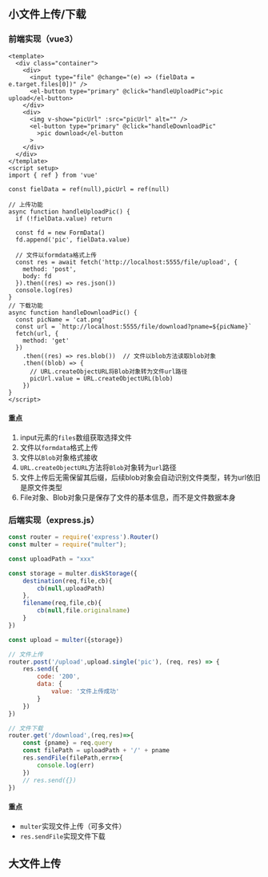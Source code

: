 

## 小文件上传/下载

### 前端实现（vue3）

```vue
<template>
  <div class="container">
    <div>
      <input type="file" @change="(e) => (fielData = e.target.files[0])" />
      <el-button type="primary" @click="handleUploadPic">pic upload</el-button>
    </div>
    <div>
      <img v-show="picUrl" :src="picUrl" alt="" />
      <el-button type="primary" @click="handleDownloadPic"
        >pic download</el-button
      >
    </div>
  </div>
</template>
<script setup>
import { ref } from 'vue'

const fielData = ref(null),picUrl = ref(null)

// 上传功能
async function handleUploadPic() {
  if (!fielData.value) return

  const fd = new FormData()
  fd.append('pic', fielData.value)

  // 文件以formdata格式上传
  const res = await fetch('http://localhost:5555/file/upload', {
    method: 'post',
    body: fd
  }).then((res) => res.json())
  console.log(res)
}
// 下载功能
async function handleDownloadPic() {
  const picName = 'cat.png'
  const url = `http://localhost:5555/file/download?pname=${picName}`
  fetch(url, {
    method: 'get'
  })
    .then((res) => res.blob())	// 文件以blob方法读取blob对象
    .then((blob) => {
      // URL.createObjectURL将Blob对象转为文件url路径
      picUrl.value = URL.createObjectURL(blob)
    })
}
</script>

```

#### 重点

1. input元素的`files`数组获取选择文件
2. 文件以`formdata`格式上传
3. 文件以`Blob`对象格式接收
4. `URL.createObjectURL`方法将`Blob`对象转为`url`路径
5. 文件上传后无需保留其后缀，后续blob对象会自动识别文件类型，转为url依旧是原文件类型
6. File对象、Blob对象只是保存了文件的基本信息，而不是文件数据本身



### 后端实现（express.js）

```js
const router = require('express').Router()
const multer = require("multer");

const uploadPath = "xxx"

const storage = multer.diskStorage({
    destination(req,file,cb){
        cb(null,uploadPath)
    },
    filename(req,file,cb){
        cb(null,file.originalname)
    }
})

const upload = multer({storage})

// 文件上传
router.post('/upload',upload.single('pic'), (req, res) => {
    res.send({
        code: '200',
        data: {
            value: '文件上传成功'
        }
    })
})

// 文件下载
router.get('/download',(req,res)=>{
    const {pname} = req.query
    const filePath = uploadPath + '/' + pname
    res.sendFile(filePath,err=>{
        console.log(err)
    })
    // res.send({})
})
```

#### 重点

- `multer`实现文件上传（可多文件）
- `res.sendFile`实现文件下载





## 大文件上传



